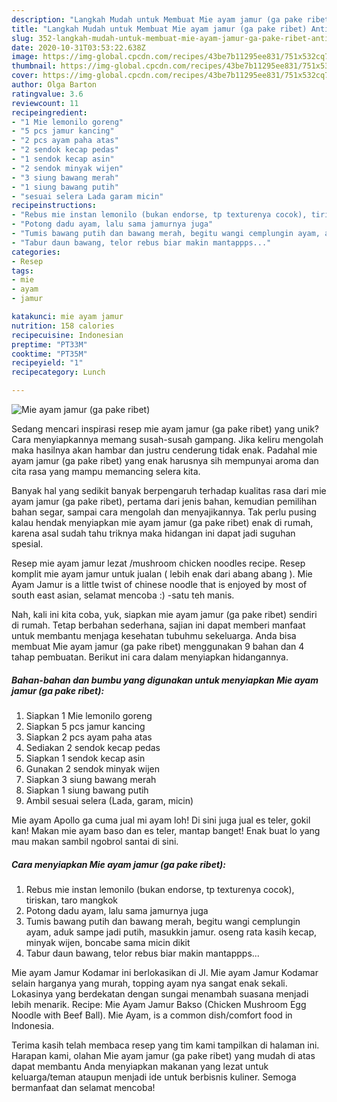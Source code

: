 ```yaml
---
description: "Langkah Mudah untuk Membuat Mie ayam jamur (ga pake ribet) Anti Gagal"
title: "Langkah Mudah untuk Membuat Mie ayam jamur (ga pake ribet) Anti Gagal"
slug: 352-langkah-mudah-untuk-membuat-mie-ayam-jamur-ga-pake-ribet-anti-gagal
date: 2020-10-31T03:53:22.638Z
image: https://img-global.cpcdn.com/recipes/43be7b11295ee831/751x532cq70/mie-ayam-jamur-ga-pake-ribet-foto-resep-utama.jpg
thumbnail: https://img-global.cpcdn.com/recipes/43be7b11295ee831/751x532cq70/mie-ayam-jamur-ga-pake-ribet-foto-resep-utama.jpg
cover: https://img-global.cpcdn.com/recipes/43be7b11295ee831/751x532cq70/mie-ayam-jamur-ga-pake-ribet-foto-resep-utama.jpg
author: Olga Barton
ratingvalue: 3.6
reviewcount: 11
recipeingredient:
- "1 Mie lemonilo goreng"
- "5 pcs jamur kancing"
- "2 pcs ayam paha atas"
- "2 sendok kecap pedas"
- "1 sendok kecap asin"
- "2 sendok minyak wijen"
- "3 siung bawang merah"
- "1 siung bawang putih"
- "sesuai selera Lada garam micin"
recipeinstructions:
- "Rebus mie instan lemonilo (bukan endorse, tp texturenya cocok), tiriskan, taro mangkok"
- "Potong dadu ayam, lalu sama jamurnya juga"
- "Tumis bawang putih dan bawang merah, begitu wangi cemplungin ayam, aduk sampe jadi putih, masukkin jamur. oseng rata kasih kecap, minyak wijen, boncabe sama micin dikit"
- "Tabur daun bawang, telor rebus biar makin mantappps..."
categories:
- Resep
tags:
- mie
- ayam
- jamur

katakunci: mie ayam jamur 
nutrition: 158 calories
recipecuisine: Indonesian
preptime: "PT33M"
cooktime: "PT35M"
recipeyield: "1"
recipecategory: Lunch

---
```



![Mie ayam jamur (ga pake ribet)](https://img-global.cpcdn.com/recipes/43be7b11295ee831/751x532cq70/mie-ayam-jamur-ga-pake-ribet-foto-resep-utama.jpg)

Sedang mencari inspirasi resep mie ayam jamur (ga pake ribet) yang unik? Cara menyiapkannya memang susah-susah gampang. Jika keliru mengolah maka hasilnya akan hambar dan justru cenderung tidak enak. Padahal mie ayam jamur (ga pake ribet) yang enak harusnya sih mempunyai aroma dan cita rasa yang mampu memancing selera kita.

Banyak hal yang sedikit banyak berpengaruh terhadap kualitas rasa dari mie ayam jamur (ga pake ribet), pertama dari jenis bahan, kemudian pemilihan bahan segar, sampai cara mengolah dan menyajikannya. Tak perlu pusing kalau hendak menyiapkan mie ayam jamur (ga pake ribet) enak di rumah, karena asal sudah tahu triknya maka hidangan ini dapat jadi suguhan spesial.

Resep mie ayam jamur lezat /mushroom chicken noodles recipe. Resep komplit mie ayam jamur untuk jualan ( lebih enak dari abang abang ). Mie Ayam Jamur is a little twist of chinese noodle that is enjoyed by most of south east asian, selamat mencoba :) -satu teh manis.


Nah, kali ini kita coba, yuk, siapkan mie ayam jamur (ga pake ribet) sendiri di rumah. Tetap berbahan sederhana, sajian ini dapat memberi manfaat untuk membantu menjaga kesehatan tubuhmu sekeluarga. Anda bisa membuat Mie ayam jamur (ga pake ribet) menggunakan 9 bahan dan 4 tahap pembuatan. Berikut ini cara dalam menyiapkan hidangannya.

<!--inarticleads1-->

##### Bahan-bahan dan bumbu yang digunakan untuk menyiapkan Mie ayam jamur (ga pake ribet):

1. Siapkan 1 Mie lemonilo goreng
1. Siapkan 5 pcs jamur kancing
1. Siapkan 2 pcs ayam paha atas
1. Sediakan 2 sendok kecap pedas
1. Siapkan 1 sendok kecap asin
1. Gunakan 2 sendok minyak wijen
1. Siapkan 3 siung bawang merah
1. Siapkan 1 siung bawang putih
1. Ambil sesuai selera (Lada, garam, micin)


Mie ayam Apollo ga cuma jual mi ayam loh! Di sini juga jual es teler, gokil kan! Makan mie ayam baso dan es teler, mantap banget! Enak buat lo yang mau makan sambil ngobrol santai di sini. 

<!--inarticleads2-->

##### Cara menyiapkan Mie ayam jamur (ga pake ribet):

1. Rebus mie instan lemonilo (bukan endorse, tp texturenya cocok), tiriskan, taro mangkok
1. Potong dadu ayam, lalu sama jamurnya juga
1. Tumis bawang putih dan bawang merah, begitu wangi cemplungin ayam, aduk sampe jadi putih, masukkin jamur. oseng rata kasih kecap, minyak wijen, boncabe sama micin dikit
1. Tabur daun bawang, telor rebus biar makin mantappps...


Mie ayam Jamur Kodamar ini berlokasikan di Jl. Mie ayam Jamur Kodamar selain harganya yang murah, topping ayam nya sangat enak sekali. Lokasinya yang berdekatan dengan sungai menambah suasana menjadi lebih menarik. Recipe: Mie Ayam Jamur Bakso (Chicken Mushroom Egg Noodle with Beef Ball). Mie Ayam, is a common dish/comfort food in Indonesia. 

Terima kasih telah membaca resep yang tim kami tampilkan di halaman ini. Harapan kami, olahan Mie ayam jamur (ga pake ribet) yang mudah di atas dapat membantu Anda menyiapkan makanan yang lezat untuk keluarga/teman ataupun menjadi ide untuk berbisnis kuliner. Semoga bermanfaat dan selamat mencoba!

